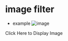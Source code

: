 <link rel="stylesheet" type="text/css" href="../assets/css/styles.css" />

# image filter
* example ![image](https://github.com/jamad/jamad.github.io/assets/949913/64ab77f8-5c1b-4851-839e-f4c553fce5a4)


 
<style>
 main {
  display: flex;
  flex-wrap: wrap;
}

main div {
  margin: 10px;
  display: flex; /* 子要素を横に並べるために追加 */
  flex-direction: column; /* 子要素を縦に並べる指示を削除 */
  align-items: center; /* 要素を中央揃え */
  text-align: center; /* テキストを中央揃え */
}


/* 画像 */
main div img {
  width: 100%; /* 画像を親要素に合わせて調整 */
  max-width: 160px; /* 最大幅を指定 */
  height: auto; /* アスペクト比を保ったまま高さを自動調整 */
  filter: var(--filter); /* 画像に適用されるフィルターを定義 */
}

</style>
  
  <input type="file" accept="image/*" id="fileI" style="display: none">
  <div class="tgt" onclick="document.getElementById('fileI').click()">  <div class="img">Click Here to Display Image</div> </div>
  <main></main>

  <script>
    const img = document.querySelector('.img');
    const main = document.querySelector('main');
    const filters = ["none", "grayscale(100%)", "saturate(200%)", "sepia(100%)", "invert(100%)", "opacity(50%)", "brightness(150%)", "contrast(200%)", "blur(5px)", "hue-rotate(180deg)"];

    function dispI(x) {
      if (x && x.type.startsWith('image/')) {
        const reader = new FileReader();
        reader.onload = function(event) {
          img.style.backgroundImage = `url(${event.target.result})`;
          main.innerHTML = '';
          filters.forEach(filter => main.appendChild(createContents(event.target.result, filter)));
        };
        reader.readAsDataURL(x);
      } else {
        alert('Please select an image file.');
      }
    }

    document.getElementById('fileI').addEventListener('change', event => {
      dispI(event.target.files[0]);
    });

    function createContents(imageUrl, filter) {
      const group = document.createElement('div');
      group.dataset.filter = `image-${filter}`;
      const header = document.createElement('h3');
      header.textContent = filter;
      const image = document.createElement('img');
      image.src = imageUrl;
      image.style.width = '120px';
      image.style.filter = filter === 'none' ? 'none' : filter; // フィルターを直接適用
      group.appendChild(header);
      group.appendChild(image);
      return group;
    }
  </script>

